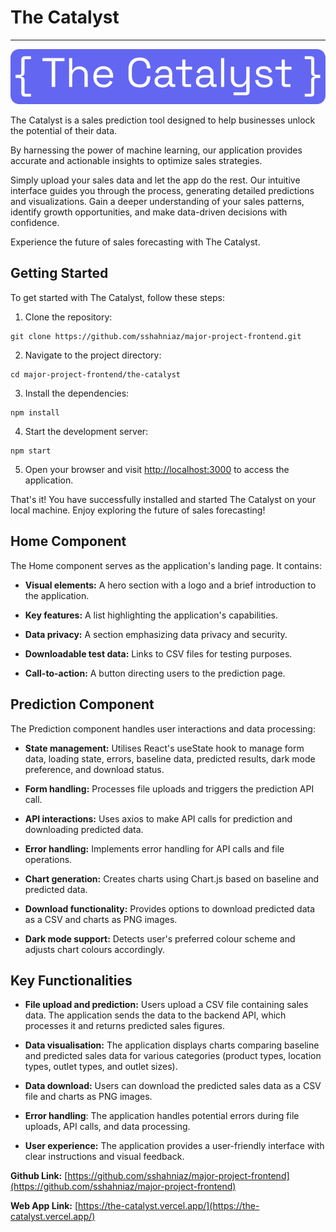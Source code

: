 # **The Catalyst** 
----------------
<!-- Add Logo -->
![Logo](/the-catalyst/public/Logocatalyst.svg)

The Catalyst is a sales prediction tool designed to help businesses unlock the potential of their data.

By harnessing the power of machine learning, our application provides accurate and actionable insights to optimize sales strategies.

Simply upload your sales data and let the app do the rest. Our intuitive interface guides you through the process, generating detailed predictions and visualizations. Gain a deeper understanding of your sales patterns, identify growth opportunities, and make data-driven decisions with confidence.

Experience the future of sales forecasting with The Catalyst.


## Getting Started

To get started with The Catalyst, follow these steps:

1. Clone the repository:

  ```
  git clone https://github.com/sshahniaz/major-project-frontend.git
  ```

2. Navigate to the project directory:

  ```
  cd major-project-frontend/the-catalyst
  ```

3. Install the dependencies:

  ```
  npm install
  ```

4. Start the development server:

  ```
  npm start
  ```

5. Open your browser and visit [http://localhost:3000](http://localhost:3000) to access the application.

That's it! You have successfully installed and started The Catalyst on your local machine. Enjoy exploring the future of sales forecasting!


## Home Component

The Home component serves as the application's landing page. It contains:

*   **Visual elements:** A hero section with a logo and a brief introduction to the application.
  
*   **Key features:** A list highlighting the application's capabilities.
  
*   **Data privacy:** A section emphasizing data privacy and security.
  
*   **Downloadable test data:** Links to CSV files for testing purposes.
  
*   **Call-to-action:** A button directing users to the prediction page.
  

## **Prediction Component**

The Prediction component handles user interactions and data processing:

*   **State management:** Utilises React's useState hook to manage form data, loading state, errors, baseline data, predicted results, dark mode preference, and download status.
  
*   **Form handling:** Processes file uploads and triggers the prediction API call.
  
*   **API interactions:** Uses axios to make API calls for prediction and downloading predicted data.
  
*   **Error handling:** Implements error handling for API calls and file operations.
  
*   **Chart generation:** Creates charts using Chart.js based on baseline and predicted data.
  
*   **Download functionality:** Provides options to download predicted data as a CSV and charts as PNG images.
  
*   **Dark mode support:** Detects user's preferred colour scheme and adjusts chart colours accordingly.
  

## **Key Functionalities**

*   **File upload and prediction:** Users upload a CSV file containing sales data. The application sends the data to the backend API, which processes it and returns predicted sales figures.
  
*   **Data visualisation:** The application displays charts comparing baseline and predicted sales data for various categories (product types, location types, outlet types, and outlet sizes).
  
*   **Data download:** Users can download the predicted sales data as a CSV file and charts as PNG images.
  
*   **Error handling**: The application handles potential errors during file uploads, API calls, and data processing.
  
*   **User experience:** The application provides a user-friendly interface with clear instructions and visual feedback.
  

**Github Link:** [https://github.com/sshahniaz/major-project-frontend](https://github.com/sshahniaz/major-project-frontend)

**Web App Link:** [https://the-catalyst.vercel.app/](https://the-catalyst.vercel.app/)

